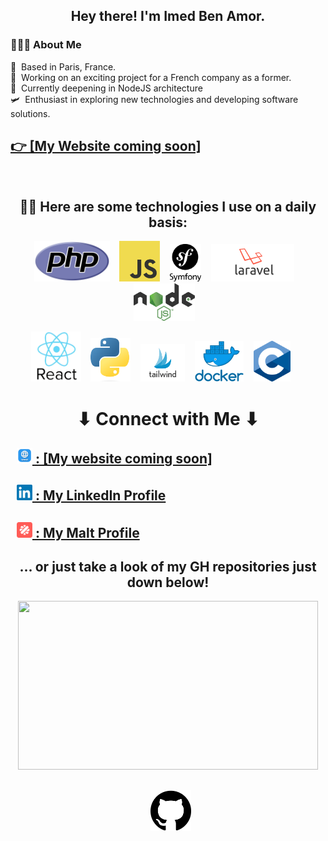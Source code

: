 <h2 align="center"> Hey there! I'm Imed Ben Amor. </h2>



<h3 align="left"> 👨🏻‍💻 About Me </h3>
<p align="left">
🌱 &nbsp;Based in Paris, France.<br>
💼 &nbsp;Working on an exciting project for a French company as a former.<br>
🔭 &nbsp;Currently deepening in NodeJS architecture<br>
🛩 &nbsp;Enthusiast in exploring new technologies and developing software solutions.<br> 
</p>
<h2 align="left"><a href="#">👉 [My Website coming soon]</a></h2>

<br>

<h2 align="center">
  👷🏼 Here are some technologies I use on a daily basis:
</h2>
<p align="center">
<img height="65" src="php.png"> &nbsp;&nbsp;
<img height="65" src="javascript.png"> &nbsp;&nbsp;
<img height="60" src="symfony.png"> &nbsp;&nbsp;
<img height="60" src="laravel.png"> &nbsp;&nbsp;
<img height="60" src="nodejs.png"> &nbsp;&nbsp;
</p>
<p align="center">
<img height="80" src="react.png"> &nbsp;&nbsp;
<img height="70" src="python.png"> &nbsp;&nbsp;
<img height="60" src="tailwind.png"> &nbsp;&nbsp;
<img height="65" src="docker.png"> &nbsp;&nbsp;
<img height="65" src="c.png"> &nbsp;&nbsp;
<!--img height="50" src="https://github.com/chandan-reddy-k/chandan-reddy-k/blob/master/assets/graphql.png"--> &nbsp;&nbsp;
<br/>


<h1 align="center">⬇ Connect with Me ⬇</h2>
<h2>
&nbsp; <a href="#" target="_blank" rel="noopener noreferrer"><strong><img height="25" src="www.png"> : [My website coming soon]</strong></a>  
</h2>
<h2>
&nbsp; <a href="https://www.linkedin.com/in/imed-ben-amor-83b567133/" target="_blank" rel="noopener noreferrer"><strong><img height="25" src="linkedin.png"> : My LinkedIn Profile</strong></a>  
</h2>
<h2>
&nbsp; <a href="https://www.malt.fr/profile/imedbenamor" target="_blank" rel="noopener noreferrer"><strong><img height="25" src="malt.png"> : My Malt Profile</strong></a>  
</h2>
<h2 align="center">... or just take a look of my GH repositories just down below!</h2>
<div align="center">
<img src="https://media1.giphy.com/media/Js7cqIkpxFy0bILFFA/giphy.gif?cid=ecf05e47r98tefdk55q7z1fdbnr7e86e72hhqkcyrw281zjd&rid=giphy.gif&ct=g" width="480" height="270" />
</div>
<h2 align="center">
&nbsp; <a href="https://github.com/imed92?tab=repositories" target="_blank" rel="noopener noreferrer"><strong><img height="65" src="gh.png"></strong></a>  
</h2>
